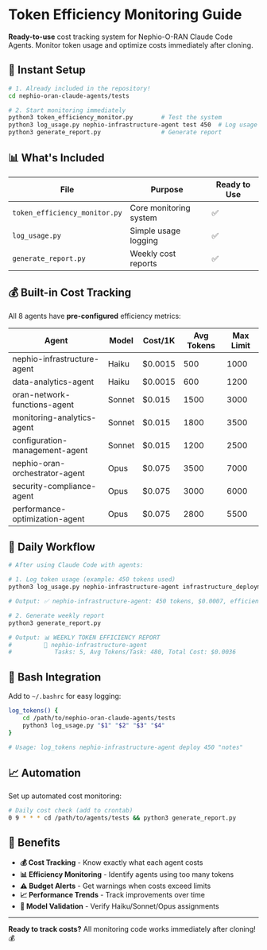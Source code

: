 # Token Efficiency Monitoring Guide

**Ready-to-use** cost tracking system for Nephio-O-RAN Claude Code Agents. Monitor token usage and optimize costs immediately after cloning.

## 🚀 Instant Setup

```bash
# 1. Already included in the repository!
cd nephio-oran-claude-agents/tests

# 2. Start monitoring immediately
python3 token_efficiency_monitor.py        # Test the system
python3 log_usage.py nephio-infrastructure-agent test 450  # Log usage
python3 generate_report.py                 # Generate report
```

## 📊 What's Included

| File | Purpose | Ready to Use |
|------|---------|--------------|
| `token_efficiency_monitor.py` | Core monitoring system | ✅ |
| `log_usage.py` | Simple usage logging | ✅ |
| `generate_report.py` | Weekly cost reports | ✅ |

## 💰 Built-in Cost Tracking

All 8 agents have **pre-configured** efficiency metrics:

| Agent | Model | Cost/1K | Avg Tokens | Max Limit |
|-------|-------|---------|------------|-----------|
| nephio-infrastructure-agent | Haiku | $0.0015 | 500 | 1000 |
| data-analytics-agent | Haiku | $0.0015 | 600 | 1200 |
| oran-network-functions-agent | Sonnet | $0.015 | 1500 | 3000 |
| monitoring-analytics-agent | Sonnet | $0.015 | 1800 | 3500 |
| configuration-management-agent | Sonnet | $0.015 | 1200 | 2500 |
| nephio-oran-orchestrator-agent | Opus | $0.075 | 3500 | 7000 |
| security-compliance-agent | Opus | $0.075 | 3000 | 6000 |
| performance-optimization-agent | Opus | $0.075 | 2800 | 5500 |

## 🚀 Daily Workflow

```bash
# After using Claude Code with agents:

# 1. Log token usage (example: 450 tokens used)
python3 log_usage.py nephio-infrastructure-agent infrastructure_deployment 450 "Edge deployment"

# Output: ✅ nephio-infrastructure-agent: 450 tokens, $0.0007, efficiency: 0.90x

# 2. Generate weekly report
python3 generate_report.py

# Output: 📊 WEEKLY TOKEN EFFICIENCY REPORT
#         🤖 nephio-infrastructure-agent
#            Tasks: 5, Avg Tokens/Task: 480, Total Cost: $0.0036
```

## 🔧 Bash Integration

Add to `~/.bashrc` for easy logging:

```bash
log_tokens() {
    cd /path/to/nephio-oran-claude-agents/tests
    python3 log_usage.py "$1" "$2" "$3" "$4"
}

# Usage: log_tokens nephio-infrastructure-agent deploy 450 "notes"
```

## 📈 Automation

Set up automated cost monitoring:

```bash
# Daily cost check (add to crontab)
0 9 * * * cd /path/to/agents/tests && python3 generate_report.py
```

## 🎯 Benefits

- **💰 Cost Tracking** - Know exactly what each agent costs
- **📊 Efficiency Monitoring** - Identify agents using too many tokens  
- **⚠️ Budget Alerts** - Get warnings when costs exceed limits
- **📈 Performance Trends** - Track improvements over time
- **🔄 Model Validation** - Verify Haiku/Sonnet/Opus assignments

---

**Ready to track costs?** All monitoring code works immediately after cloning! 💰

